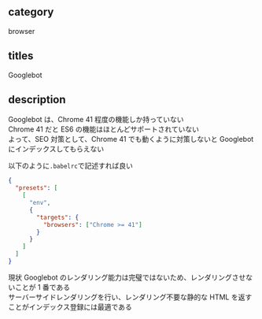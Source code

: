 ## category

browser

## titles

Googlebot

## description

Googlebot は、Chrome 41 程度の機能しか持っていない  
Chrome 41 だと ES6 の機能はほとんどサポートされていない  
よって、SEO 対策として、Chrome 41 でも動くように対策しないと Googlebot にインデックスしてもらえない

以下のように`.babelrc`で記述すれば良い

```json
{
  "presets": [
    [
      "env",
      {
        "targets": {
          "browsers": ["Chrome >= 41"]
        }
      }
    ]
  ]
}
```

現状 Googlebot のレンダリング能力は完璧ではないため、レンダリングさせないことが 1 番である  
サーバーサイドレンダリングを行い、レンダリング不要な静的な HTML を返すことがインデックス登録には最適である
